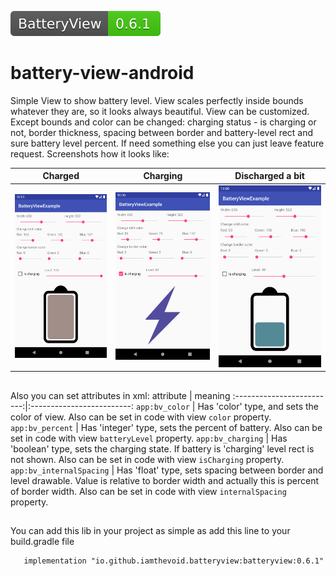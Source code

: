 
[<img src="media/lib.svg">](https://search.maven.org/search?q=g:io.github.iamthevoid.batteryview)  

# battery-view-android

Simple View to show battery level. View scales perfectly inside bounds whatever they are, so it looks always beautiful. View can be customized. Except bounds and color can be changed: charging status - is charging or not, border thickness, spacing between border and battery-level rect and sure battery level percent. If need something else you can just leave feature request. Screenshots how it looks like:

Charged             |  Charging          |  Discharged a bit
:-------------------------:|:-------------------------:|:-------------------------:
![charged](media/charged.png "Charged")   |  ![charging](media/charging.png "Charging") |  ![discharged](media/discharged.png "Discharged a bit")
##

Also you can set attributes in xml:
attribute             |  meaning
:-------------------------:|:-------------------------:
```app:bv_color``` | Has 'color' type, and sets the color of view. Also can be set in code with view `color` property.
```app:bv_percent``` | Has 'integer' type, sets the percent of battery. Also can be set in code with view `batteryLevel` property.
```app:bv_charging``` | Has 'boolean' type, sets the charging state. If battery is 'charging' level rect is not shown. Also can be set in code with view `isCharging` property.
```app:bv_internalSpacing``` | Has 'float' type, sets spacing between border and level drawable. Value is relative to border width and actually this is percent of border width. Also can be set in code with view `internalSpacing` property.
##
You can add this lib in your project as simple as add this line to your build.gradle file

```
   implementation "io.github.iamthevoid.batteryview:batteryview:0.6.1"
```
